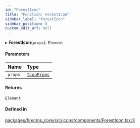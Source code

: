 ```yaml
---
id: "ForestIcon"
title: "Function: ForestIcon"
sidebar_label: "ForestIcon"
sidebar_position: 0
custom_edit_url: null
---
```


▸ **ForestIcon**(`props`): `Element`

#### Parameters

| Name | Type |
| :------ | :------ |
| `props` | [`IconProps`](../types/IconProps.md) |

#### Returns

`Element`

#### Defined in

[packages/firecms_core/src/icons/components/ForestIcon.tsx:3](https://github.com/FireCMSco/firecms/blob/d45f3739/packages/firecms_core/src/icons/components/ForestIcon.tsx#L3)
